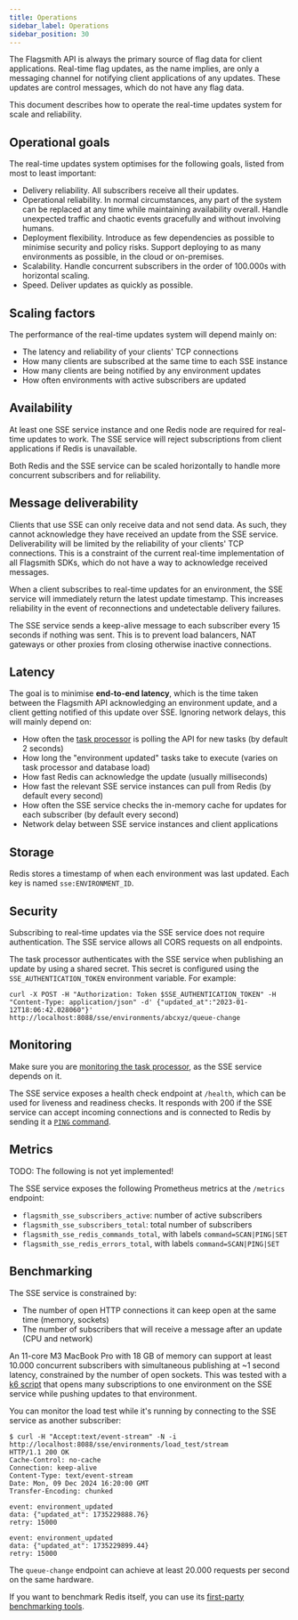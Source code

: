 ```yaml
---
title: Operations
sidebar_label: Operations
sidebar_position: 30
---
```


The Flagsmith API is always the primary source of flag data for client applications. Real-time flag updates, as the name
implies, are only a messaging channel for notifying client applications of any updates. These updates are control
messages, which do not have any flag data.

This document describes how to operate the real-time updates system for scale and reliability.

## Operational goals

The real-time updates system optimises for the following goals, listed from most to least important:

- Delivery reliability. All subscribers receive all their updates.
- Operational reliability. In normal circumstances, any part of the system can be replaced at any time while maintaining
  availability overall. Handle unexpected traffic and chaotic events gracefully and without involving humans.
- Deployment flexibility. Introduce as few dependencies as possible to minimise security and policy risks. Support
  deploying to as many environments as possible, in the cloud or on-premises.
- Scalability. Handle concurrent subscribers in the order of 100.000s with horizontal scaling.
- Speed. Deliver updates as quickly as possible.

## Scaling factors

The performance of the real-time updates system will depend mainly on:

- The latency and reliability of your clients' TCP connections
- How many clients are subscribed at the same time to each SSE instance
- How many clients are being notified by any environment updates
- How often environments with active subscribers are updated

## Availability

At least one SSE service instance and one Redis node are required for real-time updates to work. The SSE service will
reject subscriptions from client applications if Redis is unavailable.

Both Redis and the SSE service can be scaled horizontally to handle more concurrent subscribers and for reliability.

## Message deliverability

Clients that use SSE can only receive data and not send data. As such, they cannot acknowledge they have received an
update from the SSE service. Deliverability will be limited by the reliability of your clients' TCP connections. This is
a constraint of the current real-time implementation of all Flagsmith SDKs, which do not have a way to acknowledge
received messages.

When a client subscribes to real-time updates for an environment, the SSE service will immediately return the latest
update timestamp. This increases reliability in the event of reconnections and undetectable delivery failures.

The SSE service sends a keep-alive message to each subscriber every 15 seconds if nothing was sent. This is to prevent
load balancers, NAT gateways or other proxies from closing otherwise inactive connections.

## Latency

The goal is to minimise **end-to-end latency**, which is the time taken between the Flagsmith API acknowledging an
environment update, and a client getting notified of this update over SSE. Ignoring network delays, this will mainly
depend on:

- How often the [task processor](https://docs.flagsmith.com/deployment/configuration/task-processor) is polling the API
  for new tasks (by default 2 seconds)
- How long the "environment updated" tasks take to execute (varies on task processor and database load)
- How fast Redis can acknowledge the update (usually milliseconds)
- How fast the relevant SSE service instances can pull from Redis (by default every second)
- How often the SSE service checks the in-memory cache for updates for each subscriber (by default every second)
- Network delay between SSE service instances and client applications

## Storage

Redis stores a timestamp of when each environment was last updated. Each key is named `sse:ENVIRONMENT_ID`.

## Security

Subscribing to real-time updates via the SSE service does not require authentication. The SSE service allows all CORS
requests on all endpoints.

The task processor authenticates with the SSE service when publishing an update by using a shared secret. This secret is
configured using the `SSE_AUTHENTICATION_TOKEN` environment variable. For example:

```
curl -X POST -H "Authorization: Token $SSE_AUTHENTICATION_TOKEN" -H "Content-Type: application/json" -d' {"updated_at":"2023-01-12T18:06:42.028060"}' http://localhost:8088/sse/environments/abcxyz/queue-change
```

## Monitoring

Make sure you are [monitoring the task processor](/deployment/configuration/task-processor#monitoring), as the SSE
service depends on it.

The SSE service exposes a health check endpoint at `/health`, which can be used for liveness and readiness checks. It
responds with 200 if the SSE service can accept incoming connections and is connected to Redis by sending it a
[`PING` command](https://redis.io/docs/latest/commands/ping/).

## Metrics

TODO: The following is not yet implemented!

The SSE service exposes the following Prometheus metrics at the `/metrics` endpoint:

- `flagsmith_sse_subscribers_active`: number of active subscribers
- `flagsmith_sse_subscribers_total`: total number of subscribers
- `flagsmith_sse_redis_commands_total`, with labels `command=SCAN|PING|SET`
- `flagsmith_sse_redis_errors_total`, with labels `command=SCAN|PING|SET`

## Benchmarking

The SSE service is constrained by:

- The number of open HTTP connections it can keep open at the same time (memory, sockets)
- The number of subscribers that will receive a message after an update (CPU and network)

An 11-core M3 MacBook Pro with 18 GB of memory can support at least 10.000 concurrent subscribers with simultaneous
publishing at ~1 second latency, constrained by the number of open sockets. This was tested with a
[k6 script](benchmark.js) that opens many subscriptions to one environment on the SSE service while pushing updates to
that environment.

You can monitor the load test while it's running by connecting to the SSE service as another subscriber:

```
$ curl -H "Accept:text/event-stream" -N -i http://localhost:8088/sse/environments/load_test/stream
HTTP/1.1 200 OK
Cache-Control: no-cache
Connection: keep-alive
Content-Type: text/event-stream
Date: Mon, 09 Dec 2024 16:20:00 GMT
Transfer-Encoding: chunked

event: environment_updated
data: {"updated_at": 1735229888.76}
retry: 15000

event: environment_updated
data: {"updated_at": 1735229899.44}
retry: 15000
```

The `queue-change` endpoint can achieve at least 20.000 requests per second on the same hardware.

If you want to benchmark Redis itself, you can use its
[first-party benchmarking tools](https://redis.io/docs/latest/operate/oss_and_stack/management/optimization/benchmarks/).
